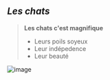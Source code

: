 ## *Les chats*

> **Les chats c'est magnifique**
> - Leurs poils soyeux
> - Leur indépedence
> - Leur beauté

![image](https://github.com/user-attachments/assets/25b097cf-42ce-4824-b34a-ce4335bd48d5)

